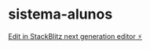 # sistema-alunos

[Edit in StackBlitz next generation editor ⚡️](https://stackblitz.com/~/github.com/FelipeAlbarelli/sistema-alunos)